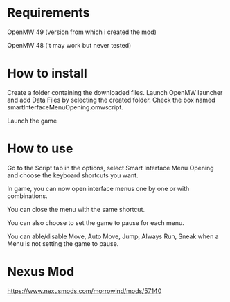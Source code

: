# Requirements

OpenMW 49 (version from which i created the mod)

OpenMW 48 (it may work but never tested)

# How to install

Create a folder containing the downloaded files.
Launch OpenMW launcher and add Data Files by selecting the created folder.
Check the box named smartInterfaceMenuOpening.omwscript.

Launch the game

# How to use

Go to the Script tab in the options, select Smart Interface Menu Opening and choose the keyboard shortcuts you want.

In game, you can now open interface menus one by one or with combinations.

You can close the menu with the same shortcut.

You can also choose to set the game to pause for each menu.

You can able/disable Move, Auto Move, Jump, Always Run, Sneak when a Menu is not setting the game to pause.

# Nexus Mod

https://www.nexusmods.com/morrowind/mods/57140
